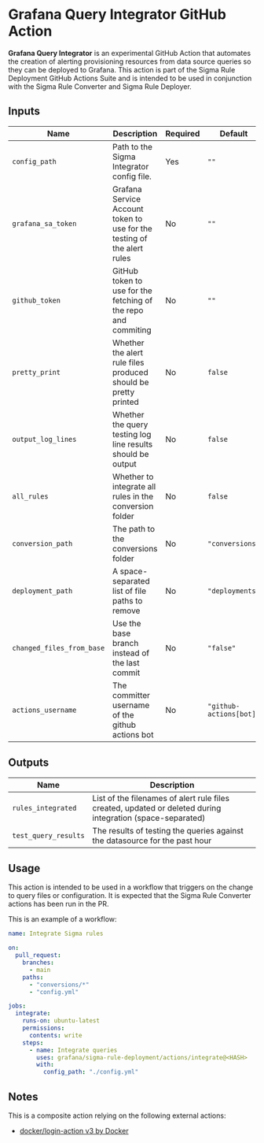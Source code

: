 # Grafana Query Integrator GitHub Action

**Grafana Query Integrator** is an experimental GitHub Action that automates the creation of alerting provisioning resources from data source queries so they can be deployed to Grafana. This action is part of the Sigma Rule Deployment GitHub Actions Suite and is intended to be used in conjunction with the Sigma Rule Converter and Sigma Rule Deployer.

## Inputs

| Name                      | Description                                                             | Required | Default                 |
| ------------------------- | ----------------------------------------------------------------------- | -------- | ----------------------- |
| `config_path`             | Path to the Sigma Integrator config file.                               | Yes      | `""`                    |
| `grafana_sa_token`        | Grafana Service Account token to use for the testing of the alert rules | No       | `""`                    |
| `github_token`            | GitHub token to use for the fetching of the repo and commiting          | No       | `""`                    |
| `pretty_print`            | Whether the alert rule files produced should be pretty printed          | No       | `false`                 |
| `output_log_lines`        | Whether the query testing log line results should be output             | No       | `false`                 |
| `all_rules`               | Whether to integrate all rules in the conversion folder                 | No       | `false`                 |
| `conversion_path`         | The path to the conversions folder                                      | No       | `"conversions"`         |
| `deployment_path`         | A space-separated list of file paths to remove                          | No       | `"deployments"`         |
| `changed_files_from_base` | Use the base branch instead of the last commit                          | No       | `"false"`               |
| `actions_username`        | The committer username of the github actions bot                        | No       | `"github-actions[bot]"` |

## Outputs

| Name                 | Description                                                                                                |
| -------------------- | ---------------------------------------------------------------------------------------------------------- |
| `rules_integrated`   | List of the filenames of alert rule files created, updated or deleted during integration (space-separated) |
| `test_query_results` | The results of testing the queries against the datasource for the past hour                                |

## Usage

This action is intended to be used in a workflow that triggers on the change to query files or configuration.
It is expected that the Sigma Rule Converter actions has been run in the PR.

This is an example of a workflow:

```yaml
name: Integrate Sigma rules

on:
  pull_request:
    branches:
      - main
    paths:
      - "conversions/*"
      - "config.yml"

jobs:
  integrate:
    runs-on: ubuntu-latest
    permissions:
      contents: write
    steps:
      - name: Integrate queries
        uses: grafana/sigma-rule-deployment/actions/integrate@<HASH>
        with:
          config_path: "./config.yml"
```

## Notes

This is a composite action relying on the following external actions:

- [docker/login-action v3 by Docker](https://github.com/docker/login-action)
